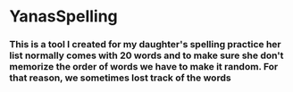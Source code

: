 # YanasSpelling
### This is a tool I created for my daughter's spelling practice her list normally comes with 20 words and to make sure she don't memorize the order of words we have to make it random. For that reason, we sometimes lost track of the words